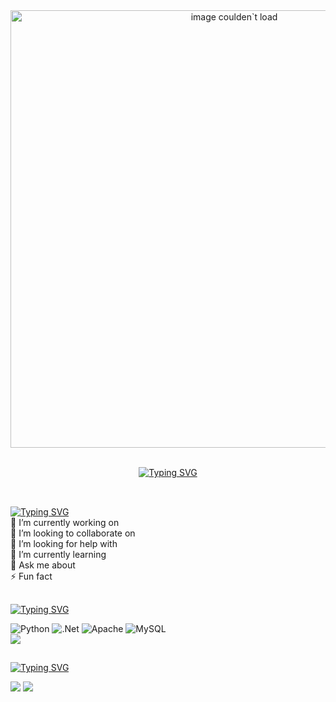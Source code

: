 <div align="center">
<!-- Banner -->
<img src="https://raw.githubusercontent.com/Cristian-M0ntes/Imagenes/main/banner-c0dec3r0.png" alt="image coulden`t load" width="700">

<!-- Linea con movimiento 1 -->

<img src="https://c.tenor.com/tP7Xxrv5w5gAAAAC/tenor.gif " height="3"><img src="https://c.tenor.com/tP7Xxrv5w5gAAAAC/tenor.gif " height="3"><img src="https://c.tenor.com/tP7Xxrv5w5gAAAAC/tenor.gif " height="3" >

<!-- Mensaje about my self -->
[![Typing SVG](https://readme-typing-svg.demolab.com?font=Fira+Code&pause=1000&random=false&width=435&lines=Welcome+to+my+mind+;This+repo+is+for+store+everything+;About+my+self+)](https://git.io/typing-svg)

<!-- Linea con movimiento 2 -->
<img src="https://c.tenor.com/tP7Xxrv5w5gAAAAC/tenor.gif " height="3"><img src="https://c.tenor.com/tP7Xxrv5w5gAAAAC/tenor.gif " height="3"><img src="https://c.tenor.com/tP7Xxrv5w5gAAAAC/tenor.gif " height="3">

</div>


##
<!-- About My Self -->
[![Typing SVG](https://readme-typing-svg.demolab.com?font=Fira+Code&pause=1000&color=5BF7D6&random=false&width=435&lines=%F0%9F%92%AB+About+Me%3A)](https://git.io/typing-svg)<br>
🔭 I’m currently working on<br>👯 I’m looking to collaborate on<br>🤝 I’m looking for help with<br>🌱 I’m currently learning<br>💬 Ask me about<br>⚡ Fun fact

##
<!-- Tech Stack -->
[![Typing SVG](https://readme-typing-svg.demolab.com?font=Fira+Code&pause=1000&color=5BF7D6&random=false&width=435&lines=%F0%9F%92%BB+Tech+Stack%3A)](https://git.io/typing-svg)

<!-- Imagenes de los leguajes de programacion -->
![Python](https://img.shields.io/badge/python-3670A0?style=for-the-badge&logo=python&logoColor=ffdd54) ![.Net](https://img.shields.io/badge/.NET-5C2D91?style=for-the-badge&logo=.net&logoColor=white) ![Apache](https://img.shields.io/badge/apache-%23D42029.svg?style=for-the-badge&logo=apache&logoColor=white) ![MySQL](https://img.shields.io/badge/mysql-4479A1.svg?style=for-the-badge&logo=mysql&logoColor=white)<br>
![](https://github-readme-stats.vercel.app/api/top-langs/?username=Cristian-M0ntes&theme=dark&hide_border=false&include_all_commits=false&count_private=false&layout=compact)

##

<!-- Github Statts -->
[![Typing SVG](https://readme-typing-svg.demolab.com?font=Fira+Code&pause=1000&color=5BF7D6&random=false&width=435&lines=%F0%9F%93%8A+GitHub+Stats%3A)](https://git.io/typing-svg)

![](https://github-readme-stats.vercel.app/api?username=Cristian-M0ntes&theme=dark&hide_border=false&include_all_commits=false&count_private=false)
![](https://github-readme-streak-stats.herokuapp.com/?user=Cristian-M0ntes&theme=dark&hide_border=false)








